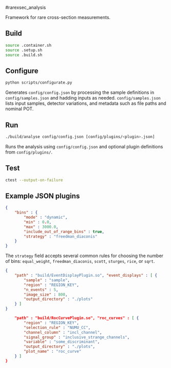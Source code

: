 #rarexsec_analysis

Framework for rare cross-section measurements.

## Build
```bash
source .container.sh
source .setup.sh
source .build.sh
```

## Configure
```bash
python scripts/configurate.py
```
Generates `config/config.json` by processing the sample definitions in `config/samples.json` and hadding inputs as needed.
`config/samples.json` lists input samples, detector variations, and metadata such as file paths and nominal POT.

## Run
```bash
./build/analyse config/config.json [config/plugins/<plugin>.json]
```
Runs the analysis using `config/config.json` and optional plugin definitions from `config/plugins/`.

## Test
```bash
ctest --output-on-failure
```

## Example JSON plugins
```json
{
    "bins" : {
        "mode" : "dynamic",
        "min" : 0.0,
        "max" : 3000.0,
        "include_out_of_range_bins" : true,
        "strategy" : "freedman_diaconis"
    }
}
```

The `strategy` field accepts several common rules for choosing the number of
bins: `equal_weight`, `freedman_diaconis`, `scott`, `sturges`, `rice`, or
`sqrt`.

```json
{
    "path" : "build/EventDisplayPlugin.so", "event_displays" : [ {
        "sample" : "sample",
        "region" : "REGION_KEY",
        "n_events" : 5,
        "image_size" : 800,
        "output_directory" : "./plots"
    } ]
}
```

```json {
    "path" : "build/RocCurvePlugin.so", "roc_curves" : [ {
        "region" : "REGION_KEY",
        "selection_rule" : "NUMU_CC",
        "channel_column" : "incl_channel",
        "signal_group" : "inclusive_strange_channels",
        "variable" : "some_discriminant",
        "output_directory" : "./plots",
        "plot_name" : "roc_curve"
    } ]
}
```
